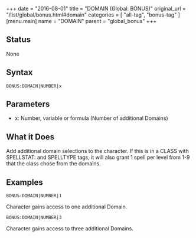 +++
date = "2016-08-01"
title = "DOMAIN (Global: BONUS)"
original_url = "/list/global/bonus.html#domain"
categories = [ "all-tag", "bonus-tag" ]
[menu.main]
    name = "DOMAIN"
    parent = "global_bonus"
+++

## Status

None

## Syntax

`BONUS:DOMAIN|NUMBER|x`

## Parameters

-   x: Number, variable or formula (Number of
    additional Domains)



What it Does
------------

Add additional domain selections to the character. If this is in a CLASS
with SPELLSTAT: and SPELLTYPE tags, it will also grant 1 spell per level
from 1-9 that the class chose from the domains.

Examples
--------

`BONUS:DOMAIN|NUMBER|1`

Character gains access to one additional Domain.

`BONUS:DOMAIN|NUMBER|3`

Character gains access to three additional Domains.


